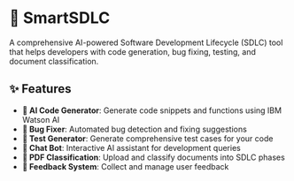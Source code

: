 # 🚀 SmartSDLC

A comprehensive AI-powered Software Development Lifecycle (SDLC) tool that helps developers with code generation, bug fixing, testing, and document classification.

## ✨ Features

- **🤖 AI Code Generator**: Generate code snippets and functions using IBM Watson AI
- **🐛 Bug Fixer**: Automated bug detection and fixing suggestions
- **🧪 Test Generator**: Generate comprehensive test cases for your code
- **💬 Chat Bot**: Interactive AI assistant for development queries
- **📄 PDF Classification**: Upload and classify documents into SDLC phases
- **📝 Feedback System**: Collect and manage user feedback





